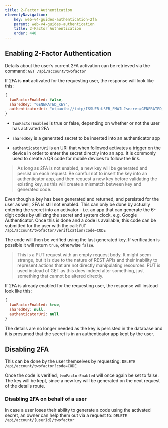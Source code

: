 ```yaml
---
title: 2-Factor Authentication
eleventyNavigation:
    key: web-v4-guides-authentication-2fa
    parent: web-v4-guides-authentication
    title: 2-Factor Authentication
    order: 440
---
```


## Enabling 2-Factor Authentication

Details about the user’s current 2FA activation can be retrieved via the command: `GET /api/account/twofactor`

If 2FA is **not** activated for the requesting user, the response will look like this:

```js
{
  twoFactorEnabled: false,
  sharedKey: "GENERATED_KEY",
  authenticatorUri: "otpauth://totp/ISSUER:USER_EMAIL?secret=GENERATED_KEY&issuer=ISSUER&digits=6"
}
```

* `twoFactorEnabled` is true or false, depending on whether or not the user has activated 2FA

* `sharedKey` is a generated secret to be inserted into an authenticator app

* `authenticatorUri` is an URI that when followed activates a trigger on the device in order to enter the secret directly into an app. It is commonly used to create a QR code for mobile devices to follow the link.

> As long as 2FA is not enabled, a new key will be generated and persist on each request. Be careful not to insert the key into an authenticator app, and then request a new key before validating the existing key, as this will create a mismatch between key and generated code.

Even though a key has been generated and returned, and persisted for the user as well, 2FA is still not enabled. This can only be done by actually entering the secret into an activator - i.e. an app that can generate the 6-digit codes by utilizing the secret and system clock, e.g. Google Authenticator. Once this is done and a code is available, this code can be submitted for the user with the call: `PUT /api/account/twofactor/verification?code=CODE`

The code will then be verified using the last generated key. If verification is possible it will return `true`, otherwise `false`.

> This is a PUT request with an empty request body. It might seem strange, but it is due to the nature of REST APIs and their inability to represent actions that are not directly manipulating resources. PUT is used instead of GET as this does indeed alter something, just something that cannot be altered directly.

If 2FA is already enabled for the requesting user, the response will instead look like this:

```js
{
  twoFactorEnabled: true,
  sharedKey: null,
  authenticatorUri: null
}
```

The details are no longer needed as the key is persisted in the database and it is presumed that the secret is in an authenticator app kept by the user.

## Disabling 2FA

This can be done by the user themselves by requesting: `DELETE /api/account/twofactor?code=CODE`

Once the code is verified, `twoFactorEnabled` will once again be set to false. The key will be kept, since a new key will be generated on the next request of the details route.

### Disabling 2FA on behalf of a user

In case a user loses their ability to generate a code using the activated secret, an owner can help them out via a request to: `DELETE /api/account/{userId}/twofactor`

